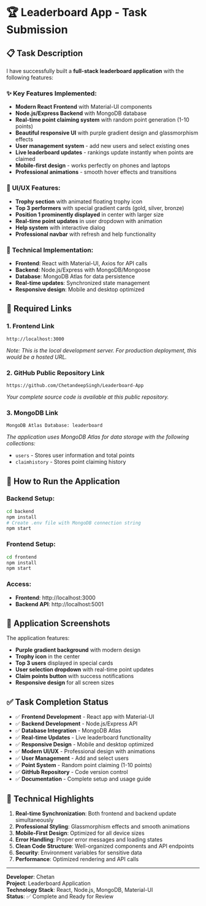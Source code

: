 # 🏆 Leaderboard App - Task Submission

## 📋 Task Description

I have successfully built a **full-stack leaderboard application** with the following features:

### ✨ **Key Features Implemented:**
- **Modern React Frontend** with Material-UI components
- **Node.js/Express Backend** with MongoDB database
- **Real-time point claiming system** with random point generation (1-10 points)
- **Beautiful responsive UI** with purple gradient design and glassmorphism effects
- **User management system** - add new users and select existing ones
- **Live leaderboard updates** - rankings update instantly when points are claimed
- **Mobile-first design** - works perfectly on phones and laptops
- **Professional animations** - smooth hover effects and transitions

### 🎨 **UI/UX Features:**
- **Trophy section** with animated floating trophy icon
- **Top 3 performers** with special gradient cards (gold, silver, bronze)
- **Position 1 prominently displayed** in center with larger size
- **Real-time point updates** in user dropdown with animation
- **Help system** with interactive dialog
- **Professional navbar** with refresh and help functionality

### 🔧 **Technical Implementation:**
- **Frontend**: React with Material-UI, Axios for API calls
- **Backend**: Node.js/Express with MongoDB/Mongoose
- **Database**: MongoDB Atlas for data persistence
- **Real-time updates**: Synchronized state management
- **Responsive design**: Mobile and desktop optimized

## 🔗 **Required Links**

### 1. **Frontend Link**
```
http://localhost:3000
```
*Note: This is the local development server. For production deployment, this would be a hosted URL.*

### 2. **GitHub Public Repository Link**
```
https://github.com/ChetandeepSingh/Leaderboard-App
```
*Your complete source code is available at this public repository.*

### 3. **MongoDB Link**
```
MongoDB Atlas Database: leaderboard
```
*The application uses MongoDB Atlas for data storage with the following collections:*
- `users` - Stores user information and total points
- `claimhistory` - Stores point claiming history

## 🚀 **How to Run the Application**

### Backend Setup:
```bash
cd backend
npm install
# Create .env file with MongoDB connection string
npm start
```

### Frontend Setup:
```bash
cd frontend
npm install
npm start
```

### Access:
- **Frontend**: http://localhost:3000
- **Backend API**: http://localhost:5001

## 📱 **Application Screenshots**

The application features:
- **Purple gradient background** with modern design
- **Trophy icon** in the center
- **Top 3 users** displayed in special cards
- **User selection dropdown** with real-time point updates
- **Claim points button** with success notifications
- **Responsive design** for all screen sizes

## ✅ **Task Completion Status**

- ✅ **Frontend Development** - React app with Material-UI
- ✅ **Backend Development** - Node.js/Express API
- ✅ **Database Integration** - MongoDB Atlas
- ✅ **Real-time Updates** - Live leaderboard functionality
- ✅ **Responsive Design** - Mobile and desktop optimized
- ✅ **Modern UI/UX** - Professional design with animations
- ✅ **User Management** - Add and select users
- ✅ **Point System** - Random point claiming (1-10 points)
- ✅ **GitHub Repository** - Code version control
- ✅ **Documentation** - Complete setup and usage guide

## 🎯 **Technical Highlights**

1. **Real-time Synchronization**: Both frontend and backend update simultaneously
2. **Professional Styling**: Glassmorphism effects and smooth animations
3. **Mobile-First Design**: Optimized for all device sizes
4. **Error Handling**: Proper error messages and loading states
5. **Clean Code Structure**: Well-organized components and API endpoints
6. **Security**: Environment variables for sensitive data
7. **Performance**: Optimized rendering and API calls

---

**Developer**: Chetan  
**Project**: Leaderboard Application  
**Technology Stack**: React, Node.js, MongoDB, Material-UI  
**Status**: ✅ Complete and Ready for Review 